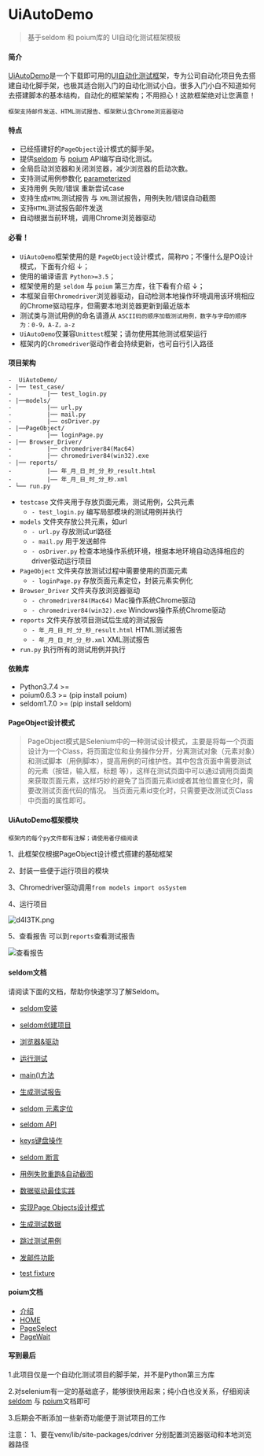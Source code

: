 # UiAutoDemo
>基于seldom 和 poium库的 UI自动化测试框架模板

#### 简介

<u>UiAutoDemo</u>是一个下载即可用的<u>UI自动化测试框</u>架，专为公司自动化项目免去搭建自动化脚手架，也极其适合刚入门的自动化测试小白。很多入门小白不知道如何去搭建脚本的基本结构，自动化的框架架构；不用担心！这款框架绝对让您满意！

```框架支持邮件发送、HTML测试报告、框架默认含Chrome浏览器驱动```  

#### 特点
+ 已经搭建好的```PageObject```设计模式的脚手架。
+ 提供[seldom](https://github.com/SeldomQA/seldom/blob/master/docs/seldom_api.md) 与 [poium](https://github.com/SeldomQA/poium/wiki) API编写自动化测试。
+ 全局启动浏览器和关闭浏览器，减少浏览器的启动次数。
+ 支持测试用例参数化 [parameterized](https://github.com/SeldomQA/seldom/blob/master/docs/parameterized.md)
+ 支持用例 失败/错误 重新尝试case
+ 支持生成```HTML```测试报告 与 ```XML```测试报告，用例失败/错误自动截图
+ 支持```HTML```测试报告邮件发送
+ 自动根据当前环境，调用Chrome浏览器驱动

#### 必看！

+ ```UiAutoDemo```框架使用的是 ```PageObject```设计模式，简称```PO```；不懂什么是PO设计模式，下面有介绍 ↓；
+ 使用的编译语言 ```Python>=3.5```；
+ 框架使用的是 ```seldom``` 与 ```poium``` 第三方库，往下看有介绍 ↓；
+ 本框架自带```Chromedriver```浏览器驱动，自动检测本地操作环境调用该环境相应的Chrome驱动程序，但需要本地浏览器更新到最近版本
+ 测试类与测试用例的命名请遵从 ```ASCII码的顺序加载测试用例，数字与字母的顺序为：0-9，A-Z，a-z```
+ ```UiAutoDemo```仅兼容```Unittest```框架；请勿使用其他测试框架运行
+ 框架内的```Chromedriver```驱动作者会持续更新，也可自行引入路径

#### 项目架构

 ```
-  UiAutoDemo/
- |── test_case/
-          |── test_login.py
- |──models/
-          |── url.py
-          |── mail.py
-          |── osDriver.py
- |──PageObject/
-          |── loginPage.py
- |── Browser_Driver/
-          |── chromedriver84(Mac64)
-          |── chromedriver84(win32).exe
- |── reports/
-          |—— 年_月_日_时_分_秒_result.html
-          |—— 年_月_日_时_分_秒.xml
- └── run.py
```

+ ```testcase``` 文件夹用于存放页面元素，测试用例，公共元素
    + ```- test_login.py``` 编写局部模块的测试用例并执行
+ ```models``` 文件夹存放公共元素，如url
    + ```- url.py``` 存放测试url路径
    + ```- mail.py``` 用于发送邮件
    + ```- osDriver.py``` 检查本地操作系统环境，根据本地环境自动选择相应的driver驱动运行项目
+ ```PageObject``` 文件夹存放测试过程中需要使用的页面元素
    + ```- loginPage.py``` 存放页面元素定位，封装元素实例化
+ ```Browser_Driver``` 文件夹存放浏览器驱动
    + ```- chromedriver84(Mac64)``` Mac操作系统Chrome驱动
    + ```- chromedriver84(win32).exe``` Windows操作系统Chrome驱动
+ ```reports``` 文件夹存放项目测试后生成的测试报告
    + ```- 年_月_日_时_分_秒_result.html``` HTML测试报告
    + ```- 年_月_日_时_分_秒.xml``` XML测试报告
+ ```run.py``` 执行所有的测试用例并执行

#### 依赖库

+  Python3.7.4 >=
+  poium0.6.3 >= (pip install poium)
+  seldom1.7.0 >= (pip install seldom)

#### PageObject设计模式

>PageObject模式是Selenium中的一种测试设计模式，主要是将每一个页面设计为一个Class，将页面定位和业务操作分开，分离测试对象（元素对象）和测试脚本（用例脚本），提高用例的可维护性。其中包含页面中需要测试的元素（按钮，输入框，标题 等），这样在测试页面中可以通过调用页面类来获取页面元素，这样巧妙的避免了当页面元素id或者其他位置变化时，需要改测试页面代码的情况。 当页面元素id变化时，只需要更改测试页Class中页面的属性即可。



#### UiAutoDemo框架模块
```框架内的每个py文件都有注解；请使用者仔细阅读```

1、此框架仅根据PageObject设计模式搭建的基础框架

2、封装一些便于运行项目的模块

3、Chromedriver驱动调用```from models import osSystem```

4、运行项目


![d4I3TK.png](https://s1.ax1x.com/2020/08/27/d4I3TK.png)

5、查看报告
可以到```reports```查看测试报告

![查看报告](https://s1.ax1x.com/2020/08/27/d4dbSe.png)


#### seldom文档
请阅读下面的文档，帮助你快速学习了解Seldom。

* [seldom安装](https://github.com/SeldomQA/seldom/blob/master/docs/install.md)

* [seldom创建项目](https://github.com/SeldomQA/seldom/blob/master/docs/create_project.md)

* [浏览器&驱动](https://github.com/SeldomQA/seldom/blob/master/docs/driver.md)

* [运行测试](https://github.com/SeldomQA/seldom/blob/master/docs/run_test.md)

* [main()方法](https://github.com/SeldomQA/seldom/blob/master/docs/main.md)

* [生成测试报告](https://github.com/SeldomQA/seldom/blob/master/docs/reports.md)

* [seldom 元素定位](https://github.com/SeldomQA/seldom/blob/master/docs/find_element.md)

* [seldom API](https://github.com/SeldomQA/seldom/blob/master/docs/seldom_api.md)

* [keys键盘操作](https://github.com/SeldomQA/seldom/blob/master/docs/keys.md)

* [seldom 断言](https://github.com/SeldomQA/seldom/blob/master/docs/assert.md)

* [用例失败重跑&自动截图](https://github.com/SeldomQA/seldom/blob/master/docs/rerun_screenshot.md)

* [数据驱动最佳实践](https://github.com/SeldomQA/seldom/blob/master/docs/parameterized.md)

* [实现Page Objects设计模式](https://github.com/SeldomQA/seldom/blob/master/docs/poium.md)

* [生成测试数据](https://github.com/SeldomQA/seldom/blob/master/docs/testdata.md)

* [跳过测试用例](https://github.com/SeldomQA/seldom/blob/master/docs/skip.md)

* [发邮件功能](https://github.com/SeldomQA/seldom/blob/master/docs/send_mail.md)

* [test fixture](https://github.com/SeldomQA/seldom/blob/master/docs/setupclass.md)

#### poium文档

* [介绍](https://github.com/SeldomQA/poium/blob/master/README.md)
* [HOME](https://github.com/SeldomQA/poium/wiki)
* [PageSelect](https://github.com/SeldomQA/poium/wiki/PageSelect)
* [PageWait](https://github.com/SeldomQA/poium/wiki/PageWait)

#### 写到最后

1.此项目仅是一个自动化测试项目的脚手架，并不是Python第三方库

2.对selenium有一定的基础底子，能够很快用起来；纯小白也没关系，仔细阅读[seldom](https://github.com/SeldomQA/seldom/blob/master/docs/seldom_api.md) 与 [poium](https://github.com/SeldomQA/poium/wiki)文档即可

3.后期会不断添加一些新奇功能便于测试项目的工作

注意：
1、要在venv/lib/site-packages/cdriver 分别配置浏览器驱动和本地浏览器路径
